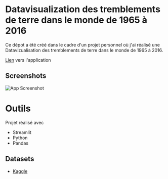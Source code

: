 
# Datavisualization des tremblements de terre dans le monde de 1965 à 2016

Ce dépot a été créé dans le cadre d'un projet personnel où j'ai réalisé une Datavizualisation des tremblements de terre dans le monde de 1965 à 2016.


<a href="https://tremblements-terre.streamlit.app/" target="_blank">Lien</a> vers l'application


## Screenshots

![App Screenshot](https://drive.google.com/uc?id=1P3iBQKhrdiCzqLQNYAtdjW-D3UAr-HDY)




# Outils

Projet réalisé avec 
- Streamlit
- Python
- Pandas



## Datasets

- [Kaggle](https://www.kaggle.com/datasets/usgs/earthquake-database)
